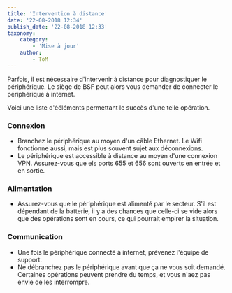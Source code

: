 ```yaml
---
title: 'Intervention à distance'
date: '22-08-2018 12:34'
publish_date: '22-08-2018 12:33'
taxonomy:
    category:
        - 'Mise à jour'
    author:
        - ToM
---
```


Parfois, il est nécessaire d'intervenir à distance pour diagnostiquer le périphérique. Le siège de BSF peut alors vous demander de connecter le périphérique à internet.

Voici une liste d'ééléments permettant le succès d'une telle opération.

### Connexion

* Branchez le périphérique au moyen d'un câble Ethernet. Le Wifi fonctionne aussi, mais est plus souvent sujet aux déconnexions.
* Le périphérique est accessible à distance au moyen d'une connexion VPN. Assurez-vous que els ports 655 et 656 sont ouverts en entrée et en sortie.

### Alimentation

* Assurez-vous que le périphérique est alimenté par le secteur. S'il est dépendant de la batterie, il y a des chances que celle-ci se vide alors que des opérations sont en cours, ce qui pourrait empirer la situation.

### Communication

* Une fois le périphérique connecté à internet, prévenez l'équipe de support.
* Ne débranchez pas le périphérique avant que ça ne vous soit demandé. Certaines opérations peuvent prendre du temps, et vous n'aez pas envie de les interrompre.
